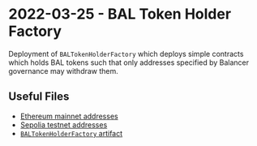 # 2022-03-25 - BAL Token Holder Factory

Deployment of `BALTokenHolderFactory` which deploys simple contracts which holds BAL tokens such that only addresses specified by Balancer governance may withdraw them.

## Useful Files

- [Ethereum mainnet addresses](./output/mainnet.json)
- [Sepolia testnet addresses](./output/sepolia.json)
- [`BALTokenHolderFactory` artifact](./artifact/BALTokenHolderFactory.json)
